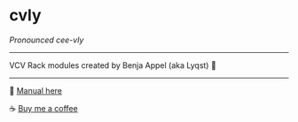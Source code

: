# cvly
*Pronounced cee-vly*
***
VCV Rack modules created by Benja Appel (aka Lyqst) :whale2: 
***
:blue_book: [Manual here](https://github.com/Lyqst/cvly-modules/wiki)

:coffee: [Buy me a coffee](https://www.buymeacoffee.com/cvly)
